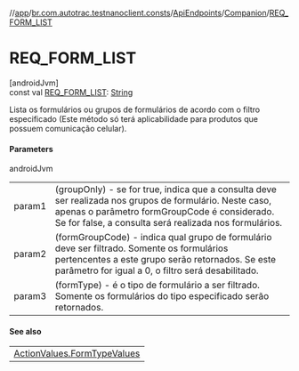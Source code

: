 //[app](../../../../index.md)/[br.com.autotrac.testnanoclient.consts](../../index.md)/[ApiEndpoints](../index.md)/[Companion](index.md)/[REQ_FORM_LIST](-r-e-q_-f-o-r-m_-l-i-s-t.md)

# REQ_FORM_LIST

[androidJvm]\
const val [REQ_FORM_LIST](-r-e-q_-f-o-r-m_-l-i-s-t.md): [String](https://kotlinlang.org/api/latest/jvm/stdlib/kotlin/-string/index.html)

Lista os formulários ou grupos de formulários de acordo com o filtro especificado (Este método só terá aplicabilidade para produtos que possuem comunicação celular).

#### Parameters

androidJvm

| | |
|---|---|
| param1 | (groupOnly) - se for true, indica que a consulta deve ser realizada nos grupos de formulário. Neste caso, apenas o parâmetro formGroupCode é considerado. Se for false, a consulta será realizada nos formulários. |
| param2 | (formGroupCode) - indica qual grupo de formulário deve ser filtrado. Somente os formulários pertencentes a este grupo serão retornados. Se este parâmetro for igual a 0, o filtro será desabilitado. |
| param3 | (formType) - é o tipo de formulário a ser filtrado. Somente os formulários do tipo especificado serão retornados. |

#### See also

| |
|---|
| [ActionValues.FormTypeValues](../../-action-values/-form-type-values/index.md) |
